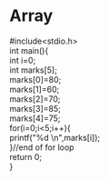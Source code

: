 # Array 
#include<stdio.h>  
int main(){      
int i=0;    
int marks[5];      
marks[0]=80;    
marks[1]=60;    
marks[2]=70;    
marks[3]=85;    
marks[4]=75;        
for(i=0;i<5;i++){      
printf("%d \n",marks[i]);    
}//end of for loop     
return 0;  
}    
